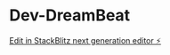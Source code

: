 # Dev-DreamBeat

[Edit in StackBlitz next generation editor ⚡️](https://stackblitz.com/~/github.com/Solad/Dev-DreamBeat)